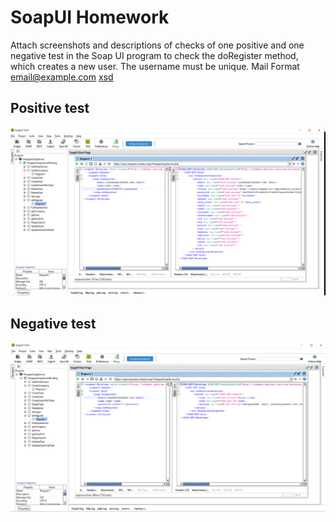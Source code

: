 # SoapUI Homework
Attach screenshots and descriptions of checks of one positive and one negative test in the Soap UI program to check the doRegister method, which creates a new user. The username must be unique. Mail Format
email@example.com
[xsd](https://github.com/MariaDash/SoapUI/blob/main/WrapperSoapServer.xml)
## Positive test
![Positive](https://github.com/MariaDash/SoapUI/blob/main/Soap_UI_pos.PNG)

## Negative test

![Negative](https://github.com/MariaDash/SoapUI/blob/main/Soap%20_UI_neg.PNG)
